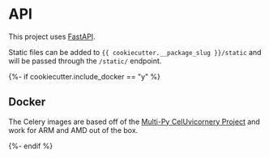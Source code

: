 # API

This project uses [FastAPI](https://fastapi.tiangolo.com/).

Static files can be added to `{{ cookiecutter.__package_slug }}/static` and will be passed through the `/static/` endpoint.


{%- if cookiecutter.include_docker == "y" %}

## Docker

The Celery images are based off of the [Multi-Py CelUvicornery Project](https://github.com/multi-py/python-uvicorn) and work for ARM and AMD out of the box.

{%- endif %}

